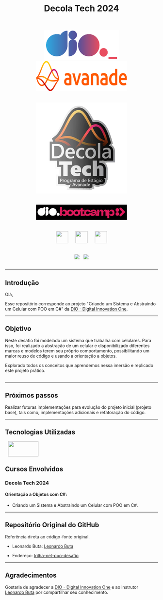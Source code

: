 <div align="center">
    <h1>Decola Tech 2024</h1>
</div>
<br><br>

<div align="center">
    <img src="assets\images\dio-logo.png" width="250" height="100" hspace="25">
    <img src="assets\images\avanade-logo.png" width="300" height="100" hspace="25">               
</div>
<br><br>

<div align="center"><img src="assets\images\bootcamp-logo.png" width="" height="300" hspace="">
</div>
<br><br>

<div align="center"><img src="assets\images\bootcamp-dio.png" width="300" height="" hspace="10">
</div>     
<br><br>

<div align="center">
    <img src="https://cdn.jsdelivr.net/gh/devicons/devicon/icons/git/git-original.svg" width="40" height="40" hspace="10">          
    <img src="https://cdn.jsdelivr.net/gh/devicons/devicon/icons/csharp/csharp-original.svg" width="40" height="40" hspace="10">
    <img src="https://cdn.jsdelivr.net/gh/devicons/devicon/icons/dotnetcore/dotnetcore-original.svg" width="40" height="40" hspace="10">                    
</div>
<br><br>

<div align="center">
    <img src="https://img.shields.io/badge/IN%C3%8DCIO-22%2F12%2F2023-green" hspace="5"/>
    <img src="https://img.shields.io/badge/T%C3%89RMINO-14%2F01%2F2024-red" hspace="5"/>
</div>
<br>
<hr>

## Introdução
Olá,

Esse repositório corresponde ao projeto "Criando um Sistema e Abstraindo um Celular com POO em C#" da [DIO - Digital Innovation One](https://www.dio.me/).
<hr>

## Objetivo

Neste desafio foi modelado um sistema que trabalha com celulares. Para isso, foi realizado a abstração de um celular e disponibilizado diferentes marcas e modelos terem seu próprio comportamento, possibilitando um maior reuso de código e usando a orientação a objetos.

Explorado todos os conceitos que aprendemos nessa imersão e replicado este projeto prático. 
<br><br>
<hr>

## Próximos passos

Realizar futuras implementações para evolução do projeto inicial (projeto base), tais como, implementações adicionais e refatoração do código.
<hr>

## Tecnologias Utilizadas

<img align=center src="https://cdn.jsdelivr.net/gh/devicons/devicon/icons/csharp/csharp-original.svg" width="100" height="50" hspace="5" style="margin-left: 10px"/> 

## Cursos Envolvidos
### **Decola Tech 2024** 
#### **Orientação a Objetos com C#:**

- Criando um Sistema e Abstraindo um Celular com POO em C#.
<hr>

## Repositório Original do GitHub

Referência direta ao código-fonte original.

- Leonardo Buta: [Leonardo Buta](https://github.com/leonardo-buta/)

- Endereço: [trilha-net-poo-desafio](https://github.com/digitalinnovationone/trilha-net-poo-desafio)
<hr>

## Agradecimentos
Gostaria de agradecer a [DIO - Digital Innovation One](https://www.dio.me/) e ao instrutor [Leonardo Buta](https://github.com/leonardo-buta/) por compartilhar seu conhecimento.
